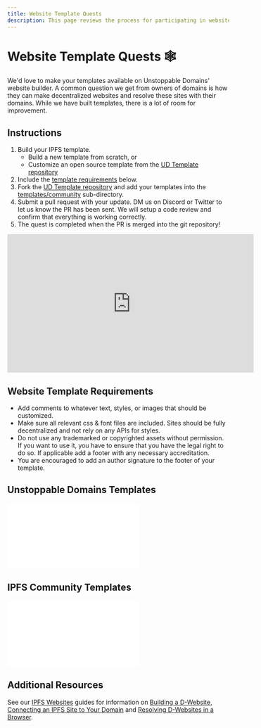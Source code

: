 ```yaml
---
title: Website Template Quests
description: This page reviews the process for participating in website template quests for decentralized websites.
---
```


# Website Template Quests 🕸️

We'd love to make your templates available on Unstoppable Domains' website builder. A common question we get from owners of domains is how they can make decentralized websites and resolve these sites with their domains. While we have built templates, there is a lot of room for improvement.

## Instructions
    
1. Build your IPFS template. 
    * Build a new template from scratch, or 
    * Customize an open source template from the [UD Template repository](https://github.com/unstoppabledomains/decentralized-websites)
2. Include the [template requirements](#website-template-requirements) below.
3. Fork the [UD Template repository](https://github.com/unstoppabledomains/decentralized-websites) and add your templates into the [templates/community](https://github.com/unstoppabledomains/decentralized-websites/blob/master/templates/community) sub-directory.
4. Submit a pull request with your update. DM us on Discord or Twitter to let us know the PR has been sent. We will setup a code review and confirm that everything is working correctly. 
5. The quest is completed when the PR is merged into the git repository! 

<div class="video-container">
<iframe width="560" height="315" src="https://www.youtube.com/embed/YtDcmPqW_DM" title="YouTube video player" frameborder="0" allow="accelerometer; autoplay; clipboard-write; encrypted-media; gyroscope; picture-in-picture" allowfullscreen></iframe>
</div>

## Website Template Requirements

* Add comments to whatever text, styles, or images that should be customized.
* Make sure all relevant css & font files are included. Sites should be fully decentralized and not rely on any APIs for styles.
* Do not use any trademarked or copyrighted assets without permission. If you want to use it, you have to ensure that you have the legal right to do so. If applicable add a footer with any necessary accreditation.
* You are encouraged to add an author signature to the footer of your template.

## Unstoppable Domains Templates

<embed src="/snippets/_ud-templates.md" />

## IPFS Community Templates

<embed src="/snippets/_community-templates.md" />

## Additional Resources

See our [IPFS Websites](/d-websites/) guides for information on [Building a D-Website](/d-websites/build-website.md), [Connecting an IPFS Site to Your Domain](/d-websites/connect-ipfs.md) and [Resolving D-Websites in a Browser](/d-websites/resolving-dwebsites-in-a-browser.md).
